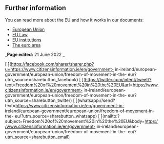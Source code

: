 ##  Further information

You can read more about the EU and how it works in our documents:

  * [ European Union ](/en/government-in-ireland/european-government/european-union/european-union/)
  * [ EU Law ](/en/government-in-ireland/european-government/eu-law/how-eu-law-works/)
  * [ EU institutions ](/en/government-in-ireland/european-government/eu-institutions/overview-of-eu-institutions/)
  * [ The euro area ](/en/government-in-ireland/european-government/european-union/euro-area/)

_**Page edited:** 21 June 2022 _

[
](https://facebook.com/sharer/sharer.php?u=https://www.citizensinformation.ie/en/government-
in-ireland/european-government/european-union/freedom-of-movement-in-the-
eu/?utm_source=sharebutton_facebook) [
](https://twitter.com/intent/tweet/?text=Freedom%20of%20movement%20in%20the%20EU&url=https://www.citizensinformation.ie/en/government-
in-ireland/european-government/european-union/freedom-of-movement-in-the-
eu/?utm_source=sharebutton_twitter) [
](whatsapp://send?text=https://www.citizensinformation.ie/en/government-in-
ireland/european-government/european-union/freedom-of-movement-in-the-
eu/?utm_source=sharebutton_whatsapp) [
](mailto:?subject=Freedom%20of%20movement%20in%20the%20EU&body=https://www.citizensinformation.ie/en/government-
in-ireland/european-government/european-union/freedom-of-movement-in-the-
eu/?utm_source=sharebutton_email) [ ](javascript:void\(0\))
